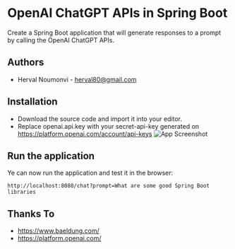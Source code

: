 
# OpenAI ChatGPT APIs in Spring Boot

Create a Spring Boot application that will generate responses to a prompt by calling the OpenAI ChatGPT APIs.


## Authors
- Herval Noumonvi - herval80@gmail.com

## Installation

- Download the source code and import it into your editor.
- Replace openai.api.key with your secret-api-key generated on https://platform.openai.com/account/api-keys
  ![App Screenshot](https://github.com/ardivales/chatGpt-api-in-spring-boot/assets/46837379/4bb40f34-72fc-470e-a1c2-0eefe55bd73e)

## Run the application
Ye can now run the application and test it in the browser:
```
http://localhost:8080/chat?prompt=What are some good Spring Boot libraries

```





## Thanks To
- https://www.baeldung.com/
- https://platform.openai.com/